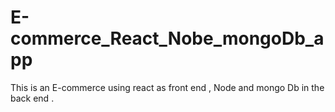 # E-commerce_React_Nobe_mongoDb_app
This is an E-commerce using react as front end , Node and mongo Db in the back end .
